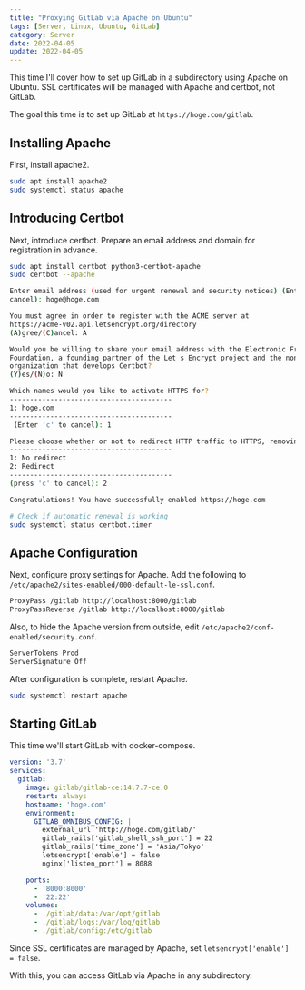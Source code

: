 ```yaml
---
title: "Proxying GitLab via Apache on Ubuntu"
tags: [Server, Linux, Ubuntu, GitLab]
category: Server
date: 2022-04-05
update: 2022-04-05
---
```


This time I'll cover how to set up GitLab in a subdirectory using Apache on Ubuntu.
SSL certificates will be managed with Apache and certbot, not GitLab.

The goal this time is to set up GitLab at `https://hoge.com/gitlab`.

## Installing Apache

First, install apache2.

```bash
sudo apt install apache2
sudo systemctl status apache
```

## Introducing Certbot

Next, introduce certbot. Prepare an email address and domain for registration in advance.

```bash
sudo apt install certbot python3-certbot-apache
sudo certbot --apache

Enter email address (used for urgent renewal and security notices) (Enter 'c' to
cancel): hoge@hoge.com

You must agree in order to register with the ACME server at
https://acme-v02.api.letsencrypt.org/directory
(A)gree/(C)ancel: A

Would you be willing to share your email address with the Electronic Frontier
Foundation, a founding partner of the Let s Encrypt project and the non-profit
organization that develops Certbot?
(Y)es/(N)o: N

Which names would you like to activate HTTPS for?
----------------------------------------
1: hoge.com
----------------------------------------
 (Enter 'c' to cancel): 1

Please choose whether or not to redirect HTTP traffic to HTTPS, removing HTTP access.
----------------------------------------
1: No redirect
2: Redirect
----------------------------------------
(press 'c' to cancel): 2

Congratulations! You have successfully enabled https://hoge.com

# Check if automatic renewal is working
sudo systemctl status certbot.timer
```

## Apache Configuration

Next, configure proxy settings for Apache.
Add the following to `/etc/apache2/sites-enabled/000-default-le-ssl.conf`.

```bash
ProxyPass /gitlab http://localhost:8000/gitlab
ProxyPassReverse /gitlab http://localhost:8000/gitlab
```

Also, to hide the Apache version from outside, edit `/etc/apache2/conf-enabled/security.conf`.

```bash
ServerTokens Prod
ServerSignature Off
```

After configuration is complete, restart Apache.

```bash
sudo systemctl restart apache
```

## Starting GitLab

This time we'll start GitLab with docker-compose.

```yaml
version: '3.7'
services:
  gitlab:
    image: gitlab/gitlab-ce:14.7.7-ce.0
    restart: always
    hostname: 'hoge.com'
    environment:
      GITLAB_OMNIBUS_CONFIG: |
        external_url 'http://hoge.com/gitlab/'
        gitlab_rails['gitlab_shell_ssh_port'] = 22
        gitlab_rails['time_zone'] = 'Asia/Tokyo'
        letsencrypt['enable'] = false
        nginx['listen_port'] = 8088

    ports:
      - '8000:8000'
      - '22:22'
    volumes:
      - ./gitlab/data:/var/opt/gitlab
      - ./gitlab/logs:/var/log/gitlab
      - ./gitlab/config:/etc/gitlab
```

Since SSL certificates are managed by Apache, set `letsencrypt['enable'] = false`.

With this, you can access GitLab via Apache in any subdirectory.